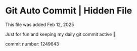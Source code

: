 # Git Auto Commit | Hidden File

This file was added Feb 12, 2025

Just for fun and keeping my daily git commit active 🤪

commit number: 1249643
